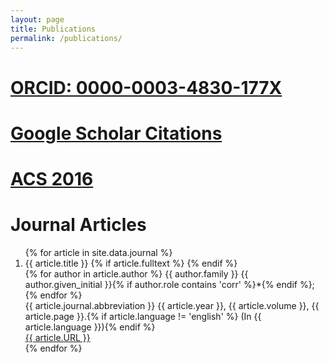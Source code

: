 ```yaml
---
layout: page
title: Publications
permalink: /publications/
---
```


# [ORCID: 0000-0003-4830-177X](http://orcid.org/0000-0003-4830-177X)

# [Google Scholar Citations](https://scholar.google.com/citations?view_op=list_works&hl=en&user=P6adsOMAAAAJ)

# [ACS 2016](http://connect.acspubs.org/2016Recap?elqTrackId=0196e8d97f6b49e0995f9f64a42165cd&elq=f031033ea41b4c2493dcd722728fa99a&elqaid=4311&elqat=1&elqCampaignId=1385)

# Journal Articles

<div class='panel-pub'>
<ol reversed>
{% for article in site.data.journal %}
    <li>
    <div class="title">
    <span class="title">{{ article.title }}</span>
    {% if article.fulltext %}
        <a title="fulltext" href="{{ site.url }}/downloads/journal/{{ thesis.fulltext }}"><i class="fa fa-file-pdf-o"></i></a>
    {% endif %}
    </div>
    <div class='author'>
    {% for author in article.author %}
        <span class='{{ author.role }}'>{{ author.family }} {{ author.given_initial }}{% if author.role contains 'corr' %}*{% endif %}; </span>
    {% endfor %}
    </div>
    <div class="pubinfo">
    <span class="source">{{ article.journal.abbreviation }} </span><span class="year">{{ article.year }}, </span><span class="volume">{{ article.volume }}, </span><span class="page">{{ article.page }}.</span>{% if article.language != 'english' %}<span class="language"> (In {{ article.language }})</span>{% endif %}
    </div>
    <div class="url">
        <a href="{{ article.URL }}">{{ article.URL }}</a>
    </div>
    </li>
{% endfor %}
</ol>
</div>


